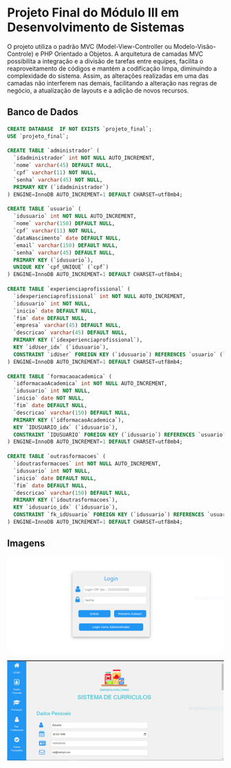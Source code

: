 # Projeto Final do Módulo III em Desenvolvimento de Sistemas

O projeto utiliza o padrão MVC (Model-View-Controller ou Modelo-Visão-Controle) e PHP Orientado a Objetos. A arquitetura de camadas MVC possibilita a integração e a divisão de tarefas entre equipes, facilita o reaproveitamento de códigos e mantém a codificação limpa, diminuindo a complexidade do sistema. Assim, as alterações realizadas em uma das camadas não interferem nas demais, facilitando a alteração nas regras de negócio, a atualização de layouts e a adição de novos recursos.

## Banco de Dados
```sql
CREATE DATABASE  IF NOT EXISTS `projeto_final`;
USE `projeto_final`;

CREATE TABLE `administrador` (
  `idadministrador` int NOT NULL AUTO_INCREMENT,
  `nome` varchar(45) DEFAULT NULL,
  `cpf` varchar(11) NOT NULL,
  `senha` varchar(45) NOT NULL,
  PRIMARY KEY (`idadministrador`)
) ENGINE=InnoDB AUTO_INCREMENT=1 DEFAULT CHARSET=utf8mb4;

CREATE TABLE `usuario` (
  `idusuario` int NOT NULL AUTO_INCREMENT,
  `nome` varchar(150) DEFAULT NULL,
  `cpf` varchar(11) NOT NULL,
  `dataNascimento` date DEFAULT NULL,
  `email` varchar(150) DEFAULT NULL,
  `senha` varchar(45) DEFAULT NULL,
  PRIMARY KEY (`idusuario`),
  UNIQUE KEY `cpf_UNIQUE` (`cpf`)
) ENGINE=InnoDB AUTO_INCREMENT=1 DEFAULT CHARSET=utf8mb4;

CREATE TABLE `experienciaprofissional` (
  `idexperienciaprofissional` int NOT NULL AUTO_INCREMENT,
  `idusuario` int NOT NULL,
  `inicio` date DEFAULT NULL,
  `fim` date DEFAULT NULL,
  `empresa` varchar(45) DEFAULT NULL,
  `descricao` varchar(45) DEFAULT NULL,
  PRIMARY KEY (`idexperienciaprofissional`),
  KEY `idUser_idx` (`idusuario`),
  CONSTRAINT `idUser` FOREIGN KEY (`idusuario`) REFERENCES `usuario` (`idusuario`)
) ENGINE=InnoDB AUTO_INCREMENT=1 DEFAULT CHARSET=utf8mb4;

CREATE TABLE `formacaoacademica` (
  `idformacaoAcademica` int NOT NULL AUTO_INCREMENT,
  `idusuario` int NOT NULL,
  `inicio` date NOT NULL,
  `fim` date DEFAULT NULL,
  `descricao` varchar(150) DEFAULT NULL,
  PRIMARY KEY (`idformacaoAcademica`),
  KEY `IDUSUARIO_idx` (`idusuario`),
  CONSTRAINT `IDUSUARIO` FOREIGN KEY (`idusuario`) REFERENCES `usuario` (`idusuario`)
) ENGINE=InnoDB AUTO_INCREMENT=1 DEFAULT CHARSET=utf8mb4;

CREATE TABLE `outrasformacoes` (
  `idoutrasformacoes` int NOT NULL AUTO_INCREMENT,
  `idusuario` int NOT NULL,
  `inicio` date DEFAULT NULL,
  `fim` date DEFAULT NULL,
  `descricao` varchar(150) DEFAULT NULL,
  PRIMARY KEY (`idoutrasformacoes`),
  KEY `idusuario_idx` (`idusuario`),
  CONSTRAINT `fk_idUsuario` FOREIGN KEY (`idusuario`) REFERENCES `usuario` (`idusuario`)
) ENGINE=InnoDB AUTO_INCREMENT=1 DEFAULT CHARSET=utf8mb4;
```

## Imagens

![Página de Login](Img/login.png)

![Página Principal](Img/principal.png)
